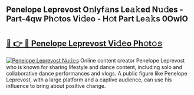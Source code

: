 ## Penelope Leprevost O𝚗lyf𝚊ns Le𝚊𝚔ed N𝚞𝚍es - Part-4qw Ph𝚘tos Vi𝚍eo - H𝚘t Part Le𝚊𝚔s 0OwIO

# <h2><a href="http://hf08hgi.feru.top/?c=Penelope+Leprevost">🔗 👉 🔴 Penelope Leprevost Vi𝚍𝚎o Ph𝚘t𝚘𝚜</a></h2>

[![Penelope Leprevost Nu𝚍𝚎s](https://i.imgur.com/0TWrTi3.gif)](http://hf08hgi.feru.top/?c=Penelope+Leprevost)
Online content creator Penelope Leprevost who is known for sharing lifestyle and dance content, including solo and collaborative dance performances and vlogs. A public figure like Penelope Leprevost, with a large platform and a captive audience, can use his influence to bring about positive change. 
